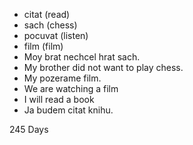 * citat (read)
* sach (chess)
* pocuvat (listen)
* film (film)
* Moy brat nechcel hrat sach. 
* My brother did not want to play chess.
* My pozerame film. 
* We are watching a film
* I will read a book
* Ja budem citat knihu. 

245 Days 
